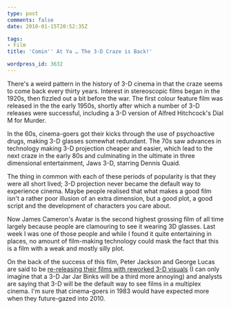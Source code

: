 ```yaml
---
type: post
comments: false
date: 2010-01-15T20:52:35Z

tags:
- Film
title: 'Comin'' At Ya … The 3-D Craze is Back!'

wordpress_id: 3632
---
```


There's a weird pattern in the history of 3-D cinema in that the craze seems to come back every thirty years. Interest in stereoscopic films began in the 1920s, then fizzled out a bit before the war. The first colour feature film was released in the the early 1950s, shortly after which a number of 3-D releases were successful, including a 3-D version of Alfred Hitchcock's Dial M for Murder.

In the 60s, cinema-goers got their kicks through the use of psychoactive drugs, making 3-D glasses somewhat redundant. The 70s saw advances in technology making 3-D projection cheaper and easier, which lead to the next craze in the early 80s and culminating in the ultimate in three dimensional entertainment, Jaws 3-D, starring Dennis Quaid.

The thing in common with each of these periods of popularity is that they were all short lived; 3-D projection never became the default way to experience cinema. Maybe people realised that what makes a good film isn't a rather poor illusion of an extra dimension, but a good plot, a good script and the development of characters you care about.

Now James Cameron's Avatar is the second highest grossing film of all time largely because people are clamouring to see it wearing 3D glasses. Last week I was one of those people and while I found it quite entertaining in places, no amount of film-making technology could mask the fact that this is a film with a weak and mostly silly plot.

On the back of the success of this film, Peter Jackson and George Lucas are said to be [re-releasing their films with reworked 3-D visuals](http://www.telegraph.co.uk/culture/tvandradio/6962097/Star-Wars-and-Lord-of-the-Rings-next-in-line-for-3D-remake.html) (I can only imagine that a 3-D Jar Jar Binks will be a third more annoying) and analysts are saying that 3-D will be the default way to see films in a multiplex cinema. I'm sure that cinema-goers in 1983 would have expected more when they future-gazed into 2010.
